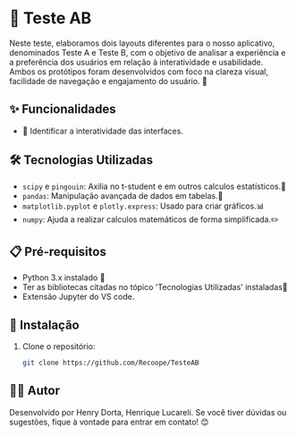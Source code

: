 ﻿# 📝 Teste AB


Neste teste, elaboramos dois layouts diferentes para o nosso aplicativo, denominados Teste A e Teste B, com o objetivo de analisar a experiência e a preferência dos usuários em relação à interatividade e usabilidade. Ambos os protótipos foram desenvolvidos com foco na clareza visual, facilidade de navegação e engajamento do usuário. 🚀

## ✨ Funcionalidades

- 📲 Identificar a interatividade das interfaces. 

## 🛠️ Tecnologias Utilizadas

- `scipy` e `pingouin`: Axilia no t-student e em outros calculos estatísticos.🧮
- `pandas`: Manipulação avançada de dados em tabelas.📅
- `matplotlib.pyplot` e `plotly.express`: Usado para criar gráficos.📊
- `numpy`: Ajuda a realizar calculos matemáticos de forma simplificada.✏️

## 📋 Pré-requisitos

- Python 3.x instalado 🐍
- Ter as bibliotecas citadas no tópico 'Tecnologias Utilizadas' instaladas📖
- Extensão Jupyter do VS code.

## 🚀 Instalação

1. Clone o repositório:

   ```bash
   git clone https://github.com/Recoope/TesteAB
   ```
## 👨‍💻 Autor

Desenvolvido por Henry Dorta, Henrique Lucareli. Se você tiver dúvidas ou sugestões, fique à vontade para entrar em contato! 😊
